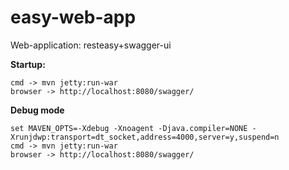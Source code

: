 # easy-web-app
Web-application: resteasy+swagger-ui 

**Startup:**

    cmd -> mvn jetty:run-war
    browser -> http://localhost:8080/swagger/
    
**Debug mode**
    
    set MAVEN_OPTS=-Xdebug -Xnoagent -Djava.compiler=NONE -Xrunjdwp:transport=dt_socket,address=4000,server=y,suspend=n
    cmd -> mvn jetty:run-war
    browser -> http://localhost:8080/swagger/
    
   
